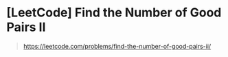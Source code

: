 # [LeetCode] Find the Number of Good Pairs II

> https://leetcode.com/problems/find-the-number-of-good-pairs-ii/